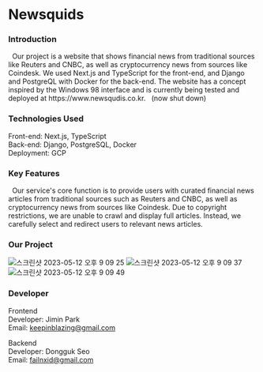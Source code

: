 <h1>Newsquids</h1>

<h3>Introduction</h3>
&nbsp Our project is a website that shows financial news from traditional sources like Reuters and CNBC, as well as cryptocurrency news from sources like Coindesk. We used Next.js and TypeScript for the front-end, and Django and PostgreQL with Docker for the back-end. The website has a concept inspired by the Windows 98 interface and is currently being tested and deployed at https://www.newsqudis.co.kr. &nbsp (now shut down)

<h3>Technologies Used</h3>

Front-end: Next.js, TypeScript<br/>
Back-end: Django, PostgreSQL, Docker<br/>
Deployment: GCP

<h3>Key Features</h3>
&nbsp Our service's core function is to provide users with curated financial news articles from traditional sources such as Reuters and CNBC, as well as cryptocurrency news from sources like Coindesk. Due to copyright restrictions, we are unable to crawl and display full articles. Instead, we carefully select and redirect users to relevant news articles.

<h3>Our Project</h3>

![스크린샷 2023-05-12 오후 9 09 25](https://github.com/Newsquids/.github/assets/103014298/a41b24b4-693e-4de9-b0a4-8eb0b018947f)
![스크린샷 2023-05-12 오후 9 09 37](https://github.com/Newsquids/.github/assets/103014298/49d7691d-a248-4fd1-9fb2-f1f71ab8625c)
![스크린샷 2023-05-12 오후 9 09 49](https://github.com/Newsquids/.github/assets/103014298/31da51d4-d710-4469-9057-e29d0370a53f)

<h3>Developer</h3>

Frontend<br/>
Developer: Jimin Park<br/>
Email: keepinblazing@gmail.com<br/>

Backend<br/>
Developer: Dongguk Seo<br/>
Email: failnxid@gmail.com
